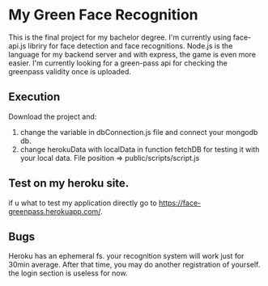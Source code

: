 # My Green Face Recognition

This is the final project for my bachelor degree.
I'm currently using face-api.js libriry for face detection and face recognitions.
Node.js is the language for my backend server and with express, the game is even more easier.
I'm currently looking for a green-pass api for checking the greenpass validity once is uploaded.

## Execution 

Download the project and:
1) change the variable <const dbURI> in dbConnection.js file and connect your mongodb db.
2) change herokuData with localData in function fetchDB for testing it with your local data. File position => public/scripts/script.js
  
## Test on my heroku site. 
  if u what to test my application directly go to https://face-greenpass.herokuapp.com/.
  
## Bugs
  Heroku has an ephemeral fs. your recognition system will work just for 30min average. After that time, you may do another registration of yourself. the login section is useless for now. 
